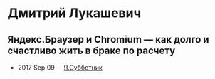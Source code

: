 # Дмитрий Лукашевич

## Яндекс.Браузер и Chromium — как долго и счастливо жить в браке по расчету
- 2017 Sep 09 -- [Я.Субботник](https://events.yandex.ru/lib/talks/4964/)    
